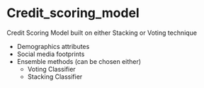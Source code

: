 # Credit_scoring_model
Credit Scoring Model built on either Stacking or Voting technique
- Demographics attributes 
- Social media footprints
- Ensemble methods (can be chosen either)
  - Voting Classifier
  - Stacking Classifier
